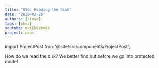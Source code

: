 ```yaml
---
title: "OS6: Reading the Disk"
date: "2020-02-26"
authors: [steve]
tags: [pkos]
youtube: mktENQzbm6k
project: pkos
---
```


import ProjectPost from '@site/src/components/ProjectPost';

<ProjectPost frontmatter={frontmatter}>
How do we read the disk? We better find out before we go into protected mode!
</ProjectPost>
